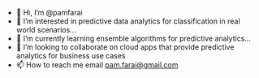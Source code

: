 - 👋 Hi, I’m @pamfarai
- 👀 I’m interested in predictive data analytics for classification in real world scenarios...
- 🌱 I’m currently learning ensemble algorithms for predictive analytics...
- 💞️ I’m looking to collaborate on cloud apps that provide predictive analytics for business use cases
- 📫 How to reach me email pam.farai@gmail.com

<!---
pamfarai/pamfarai is a ✨ special ✨ repository because its `README.md` (this file) appears on your GitHub profile.
You can click the Preview link to take a look at your changes.
--->
